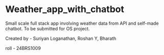 # Weather_app_with_chatbot
Small scale full stack app involving weather data from API and self-made chatbot.
To be submitted for OS project.

Created by - Suriyan Loganathan, Roshan Y, Bharath

roll - 24BRS1009
